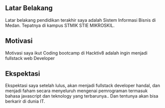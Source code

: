[//]: # (Ceritakan sedikit tentang latar belakangmu seperti pendidikan terakhir atau pekerjaan sebelumnya)
## Latar Belakang
Latar belakang pendidikan terakhir saya adalah Sistem Informasi Bisnis di Medan. Tepatnya di kampus STMIK STIE MIKROSKIL.


[//]: # (Motivasi apa yang mendorongmu untuk ikut program coding bootcamp di Hacktiv8?)
## Motivasi
Motivasi saya ikut Coding bootcamp di Hacktiv8 adalah ingin menjadi fullstack web Developer

[//]: # (Beri tahu kami, apa yang ingin kamu dapatkan di Hacktiv8 dan apa yang ingin kamu capai setelah lulus dari sini?)
## Ekspektasi
Ekspektasi saya setelah lulus, akan menjadi fullstack developer handal, dan menjadi faham secara menyeluruh mengenai pemrograman termasuk bahasa javascript dan teknology yang terbarunya.. Dan tentunya akan bisa berkarir di dunia IT.


[//]: # (Apakah ada hal lain yang ingin disampaikan? Bila ada, kamu bebas untuk menuliskannya)
